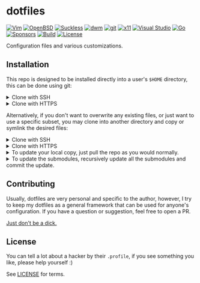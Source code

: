 # dotfiles

[![Vim](https://img.shields.io/badge/--019733?logo=vim)](../.config/vim)
[![OpenBSD](https://img.shields.io/badge/--F2CA30?logo=openbsd&logoColor=000000)](https://github.com/yuri-norwood/dotfiles/issues?q=label%3Aopenbsd)
[![Suckless](https://img.shields.io/badge/--1177AA?logo=suckless)](../.local/share/suckless)
[![dwm](https://img.shields.io/badge/--1177AA?logo=dwm)](../.local/share/suckless/dwm)
[![git](https://img.shields.io/badge/--F05032?logo=git&logoColor=ffffff)](../.config/git)
[![x11](https://img.shields.io/badge/--F28834?logo=x.org&logoColor=ffffff)](../.config/X11)
[![Visual Studio](https://img.shields.io/badge/--6C33AF?logo=visual%20studio)](https://github.com/yuri-norwood/dotfiles/issues?q=label%3A%22visual+studio%22)
[![Go](https://img.shields.io/badge/--00ADD8?logo=go&logoColor=ffffff)](https://github.com/yuri-norwood/dotfiles/issues?q=label%3Ago)
[![Sponsors](https://img.shields.io/badge/--EA4AAA?logo=github-sponsors&logoColor=ffffff)](https://github.com/sponsors/yuri-norwood)
[![Build](https://img.shields.io/badge/--success?logo=github-actions&logoColor=ffffff)](https://github.com/yuri-norwood/dotfiles/actions?query=workflow%3Alinting)
[![License](https://img.shields.io/badge/--blue?logo=creative-commons&logoColor=ffffff)](LICENSE)

Configuration files and various customizations.

## Installation

This repo is designed to be installed directly into a user's `$HOME` directory,
this can be done using git:

<details>
<summary>
Clone with SSH
</summary>

```sh
cd "$HOME"
git init
git remote add origin git@github.com:yuri-norwood/dotfiles.git
git fetch
git checkout origin/main -ft
git submodule update --init --recursive
```
</details>

<details>
<summary>
Clone with HTTPS
</summary>

```sh
cd "$HOME"
git init
git remote add origin https://github.com/yuri-norwood/dotfiles.git
git fetch
git checkout origin/main -ft
git submodule update --init --recursive
```
</details>

Alternatively, if you don't want to overwrite any existing files, or just want
to use a specific subset, you may clone into another directory and copy or
symlink the desired files:

<details>
<summary>
Clone with SSH
</summary>

```sh
cd "$HOME"
git clone git@github.com:yuri-norwood/dotfiles.git ~/.dotfiles
ln -sf ~/.dotfiles/.config/vim/vimrc ~/.vimrc
```
</details>

<details>
<summary>
Clone with HTTPS
</summary>

```sh
cd "$HOME"
git clone https://github.com/yuri-norwood/dotfiles.git ~/.dotfiles
ln -sf ~/.dotfiles/.config/vim/vimrc ~/.vimrc
```
</details>

<details>
<summary>
To update your local copy, just pull the repo as you would normally.
</summary>

```sh
cd "$HOME"
git pull
```
</details>

<details>
<summary>
To update the submodules, recursively update all the submodules and commit the
update.
</summary>

```sh
cd "$HOME"
git submodule foreach --recursive git pull origin master
git commit -am "Updated submodules"
```
</details>

## Contributing

Usually, dotfiles are very personal and specific to the author, however, I
try to keep my dotfiles as a general framework that can be used for anyone's
configuration. If you have a question or suggestion, feel free to open a PR.

[Just don't be a dick.](CODE_OF_CONDUCT)

## License

You can tell a lot about a hacker by their `.profile`, if you see something you
like, please help yourself :)

See [LICENSE](LICENSE) for terms.
